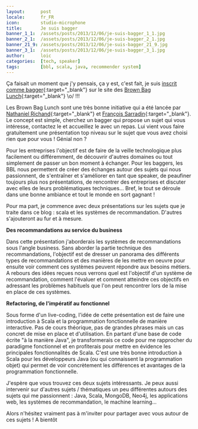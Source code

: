 ```yaml
---
layout:      post
locale:      fr_FR
icon:        studio-microphone
title:       Je suis bagger
banner_1_1:  /assets/posts/2013/12/06/je-suis-bagger_1_1.jpg
banner_2_1:  /assets/posts/2013/12/06/je-suis-bagger_2_1.jpg
banner_21_9: /assets/posts/2013/12/06/je-suis-bagger_21_9.jpg
banner_3_1:  /assets/posts/2013/12/06/je-suis-bagger_3_1.jpg
author:      loic
categories:  [tech, speaker]
tags:        [bbl, scala, java, recommender system]
---
```


Ça faisait un moment que j'y pensais, ça y est, c'est fait, je suis [inscrit comme bagger](http://www.brownbaglunch.fr/baggers.html#loic-knuchel){:target="_blank"}
sur le site des [Brown Bag Lunch](http://www.brownbaglunch.fr){:target="_blank"} \o/ !!!

Les Brown Bag Lunch sont une très bonne initiative qui a été lancée par [Nathaniel Richand](https://twitter.com/nrichand){:target="_blank"}
et [François Sarradin](https://twitter.com/fsarradin){:target="_blank"}. Le concept est simple, cherchez un bagger qui propose un sujet qui vous intéresse,
contactez le et accueillez le avec un repas. Lui vient vous faire gratuitement une présentation top niveau sur le sujet que vous avez choisi rien que pour vous ! Génial non ?

Pour les entreprises l'objectif est de faire de la veille technologique plus facilement ou différemment, de découvrir d'autres domaines
ou tout simplement de passer un bon moment à échanger. Pour les baggers, les BBL nous permettent de créer des échanges autour des sujets qui nous passionnent,
de s'entraîner et s'améliorer en tant que speaker, de peaufiner toujours plus nos présentations, de rencontrer des entreprises
et discuter avec elles de leurs problématiques techniques... Bref, le tout se déroule dans une bonne ambiance et tout le monde en sort gagnant !

Pour ma part, je commence avec deux présentations sur les sujets que je traite dans ce blog : scala et les systèmes de recommandation. D'autres s'ajouteront au fur et à mesure.

**Des recommandations au service du business**

Dans cette présentation j'aborderais les systèmes de recommandations sous l'angle business. Sans aborder la partie technique des recommandations,
l'objectif est de dresser un panorama des différents types de recommandations et des manières de les mettre en oeuvre pour ensuite voir comment
ces systèmes peuvent répondre aux besoins métiers. A rebours des idées reçues nous verrons quel est l'objectif d'un système de recommandation,
comment l'évaluer et comment atteindre ces objectifs en adressant les problèmes habituels que l'on peut rencontrer lors de la mise en place de ces systèmes.

**Refactoring, de l'impératif au fonctionnel**

Sous forme d'un live-coding, l'idée de cette présentation est de faire une introduction à Scala et la programmation fonctionnelle de manière interactive.
Pas de cours théorique, pas de grandes phrases mais un cas concret de mise en place et d'utilisation. En partant d'une base de code écrite "à la manière Java",
je transformerais ce code pour me rapprocher du paradigme fonctionnel et en profiterais pour mettre en évidence les principales fonctionnalités de Scala.
C'est une très bonne introduction à Scala pour les développeurs Java (ou qui connaissent la programmation objet) qui permet de voir concrètement les différences et avantages
de la programmation fonctionnelle.

J'espère que vous trouvez ces deux sujets intéressants.
Je peux aussi intervenir sur d'autres sujets / thématiques un peu différentes autours des sujets qui me passionnent :
Java, Scala, MongoDB, Neo4j, les applications web, les systèmes de recommandation, le machine learning...

Alors n'hésitez vraiment pas à m'inviter pour partager avec vous autour de ces sujets ! A bientôt <i class="emoji smile"></i>
